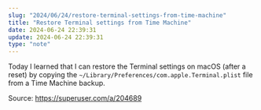 ```yaml
---
slug: "2024/06/24/restore-terminal-settings-from-time-machine"
title: "Restore Terminal settings from Time Machine"
date: 2024-06-24 22:39:31
update: 2024-06-24 22:39:31
type: "note"
---
```


Today I learned that I can restore the Terminal settings on macOS (after a reset) by copying the `~/Library/Preferences/com.apple.Terminal.plist` file from a Time Machine backup.

Source: https://superuser.com/a/204689
